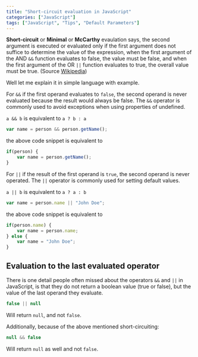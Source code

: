 ```yaml
---
title: "Short-circuit evaluation in JavaScript"
categories: ["JavaScript"]
tags: ["JavaScript", "Tips", "Default Parameters"]
---
```


**Short-circuit** or **Minimal** or **McCarthy** evaulation says, the second argument is executed or 
evaluated only if the first argument does not suffice to determine the value of the expression, 
when the first argument of the AND ```&&``` function evaluates to false, the value must be false, and
when the first argument of the OR ```||``` function evaluates to true, the overall value must be true.
(Source [Wikipedia](https://en.wikipedia.org/wiki/Short-circuit_evaluation))

Well let me explain it in simple language with example.

For ```&&``` if the first operand evaluates to ```false```, the second operand is never evaluated because the result 
would always be false. The ```&&``` operator is commonly used to avoid exceptions when using properties of undefined.

```a && b``` is equivalent to ```a ? b : a```

```javascript
var name = person && person.getName();
```

the above code snippet is equivalent to
 
```javascript
if(person) {
	var name = person.getName();
}
```

 
For ```||``` if the result of the first operand is ```true```, the second operand is never operated.
The ```||``` operator is commonly used for setting default values.

```a || b``` is equivalent to ```a ? a : b```

```javascript
var name = person.name || "John Doe";
```

the above code snippet is equivalent to

```javascript
if(person.name) {
	var name = person.name;
} else {
	var name = "John Doe";
}
```

## Evaluation to the last evaluated operator

There is one detail people often missed about the operators ```&&``` and ```||``` in JavaScript, is that they do not 
return a boolean value (true or false), but the value of the last operand they evaluate.

```javascript
false || null
```

Will return ```null```, and not ```false```. 

Additionally, because of the above mentioned short-circuiting:

```javascript
null && false
```

Will return ```null``` as well and not ```false```.

